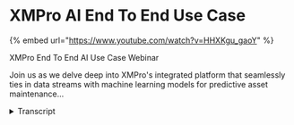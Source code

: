 # XMPro AI End To End Use Case
{% embed url="https://www.youtube.com/watch?v=HHXKgu_gaoY" %}



XMPro End To End AI Use Case Webinar

Join us as we delve deep into XMPro's integrated platform that seamlessly ties in data streams with machine learning models for predictive asset maintenance...
<details>
<summary>Transcript</summary>XMPro End To End AI Use Case Webinar

Join us as we delve deep into XMPro's integrated platform that seamlessly ties in data streams with machine learning models for predictive asset maintenance...
hello everyone welcome to this webinar

on an end-to-end Solution by example my

name is John Van hedden I'm part of the

Strategic Solutions team as an engineer

so today we'll be talking around the

exam Pro AI part of our four pillars of

X and Pro

uh that's this guy right here

and it is a distributed intelligence

that is achieved through AI engineering

where people and Technology meet to

innovate execute and augment with AI

uh so I'll just note as well we are

currently in our XM Pro notebook here so

it is part of our suite of applications

that's this guy here

and we'll step into our end-to-end

solution example

so going through this end-to-end

solution we will Define over the pro go

through the problem definition

look at some of the related data the

characteristics of that data visualize

the data identify what is um

the suit more suitable machine learning

models that we might use develop these

models all within the notebook

and then we'll step into the deployment

of uh sending these models to our data

streams

running live data through them

getting some results

pushing that up to applications to

recommendations and also touch on how to

manage your models

so looking at the problem definition for

this example

we have a subject matter expert that has

multiple pumps in remote areas

this subject matter expert wants to

analyze some sensor data and we actually

have a lot of sense of data I think

plus 50 50 plus sensors and the goal for

this subject matter expert is to be able

to identify which pumps are likely to

fail and estimate their remaining use of

life

the key for this subject matter expert

is to be able to create prioritize and

create a maintenance schedule

ultimately reducing the optimal downtime

as the key Focus

so

breaking this up into the components we

can see that we have a need for a

classification model for being able to

identify pumps that are likely to fail

and a regression model for the

estimating riding use of life and we'll

be stepping through that part

um at first through our uh stepping

through data analysis first to get to

those two models

so the Crux of this problem is that we

need the right people at the right place

at the right time

the data analysis part

utilizes our data streams to bring in

our data and our example notebook to do

the analysis so this is a Jupiter

notebook style notebook so it's very

familiar to data scientists and

Engineers who commonly use this platform

so stepping into the data analysis we'll

be loading in our data so this data is

coming from our data streams so

if I click into this guide here

where we have a listener so we have a

set of a whole bunch of listeners in our

toolbox this is

XM Pros set you can also build your own

through our extended school library

so you can bring in any types of

live data like mgtt your OPC UA

Etc we can then filter some invalid data

points out so if your sensors go offline

we might not want to bring that into our

model and we can choose to write this to

a set of

action agents is what we call them a set

of data storages so we also have a wide

array of choices here

in this example we'll be choosing just

to write it to CSV and pull it into our

notebook

put the data now in our notebook we can

go through

extensive or basic in this example basic

analysis looking at some of the

characteristics looking at the the top

top 10 rows of data summarizing our data

and

something to note about this data as

well is from our maintenance system

we've now labeled this data with our

machine status so we can see that

there's a there's three states normal

broken issue so ideally we want to

identify these issue States for our

classification model

yeah

the next step is to visualize our data

get a good idea of

how our data relates to each other since

we have a lot of sensors we're going to

push our data to a principal component

analysis space that brings it down to

two dimensions that's a different

transformation of the data for us to

visualize and identify clusters for our

classification

so here is the code for for visualizing

the data so there's just a contour plot

with the principle component space and

here's our results so we've got a nice

interactive uh

plots here I've got a console plot on

the right side and and a

density Contour on the on the left side

and if we actually just pull away all

our normal points we can see there's a

nice clustering of our issue

issue States and where we find our

machine breaks down

so we can see that there's significant

groupings for the issue States closely

related to the broken States and this is

a nice indication for us that this could

be suitable for our classification of

course we can go a lot deeper into this

and um

look look at a deeper analysis and

Transformations on this data but this is

just a simple example

um

please also take note that this type of

data that works really well is not it's

not always viable it depends on the data

characteristics and how we transform the

data how we clean the data how we bring

uh do feature engineering Etc

so now that we've had a nice idea look

at our data we've got a good idea of

what we're working with we're jumping

into our development of our two models

so this will be achieved through our

data streams so this is where we keep

bringing in that data and our notebook

that we're in currently

so the first step classification

classification of the at-risk pumps

choosing a model that's uh up to you so

I'm choosing a random Forest classifier

typically someone might start off with

something that's that's very basic or

use an automl library is optimized your

model selection and the hyper parameter

tuning it gives you a good starting

block so this one will just be a vanilla

random Forest classifier nothing too

special in the hyper parameters just

something that gets us nice basic clean

results

so

this is the code that does the

classification we do a test train split

for for our data that we've now pulled

out of we're using our data data streams

into that CSV

and we run this classification model and

we look at some of the evaluation

metrics and we can see it's actually got

a very very nice score broken it doesn't

have uh there's not many cases we've got

heavy class in Balance there and we're

not too wide we are we would like to

know that there's a good distinction

between our issue cases and normal so

this gives us great results for for that

in the accounting that this model will

do a good job at classifying our at-risk

pumps

so once we've created these models we

can now save the model files and use

them into our data streams which I'll

show ahead on the deployment stage

so this is our classification model we

can now jump into our regression model

so we've now taken our data

and creating these two models uh to

bring into our example application

Fuller regression model what I've done

here is I've just uh in this first block

uh

created a calculation to identify the

number of hours until the next broken

time

and in the second part similar to the

first I've chosen just a gradient

boosting regressor just a Model A very

basic I have a testing train split and

I've run this and it got some evaluation

metrics at the end here again very nice

scores on on for this data set so we can

see that there are squared score is is

above 0.9 which is very a very good

indication so we can see this will give

us a nice uh prediction for the

remaining use of life

once again you save these model files

you know just recap on that one

so for the deployment stage we now have

our models and

we will want our subject matter expert

to be able to interact with these models

so I'll click through here

um

sorry where this slide

so this is what we have at the moment so

we have our two models and we've brought

that in from our data

now we want to be able to apply live

data to these models and surface this to

a interface that our subject matter

expert can open up on is a laptop

wherever he's at

DLC

um so looking at the problem definition

we've got our models but we would now

like to create the maintenance schedule

and start getting value out of these

models

your deployment options are wide and uh

there are many options available through

XM Pro

there might be various reasons why you

might need Edge for for computational

Speed or security cloud or a hybrid and

we've got a range of methods to to apply

these models and um

and so as our entire set of data streams

can be configured

through through these options

so taking our models we will now put

them into our data stream

and we're actually going to model change

these models until you save on some

computational power if needed apply live

data to them

and this live data will then

um the results from this live data will

now go into our recommendation engine

and also surface into our application uh

giving us insights and and of for event

intelligence

so I will just open up our data streams

and recommendations

and applications just to show how the

three

um

gel into each other

so in our data stream

this is where we now we are now applying

our two models so we're using the python

agent here and

we've got our model scripts in there

and we can point this to any python

instance we like so if we want to go

execute this on the GPU we can set that

up

and

this is the other model there

so how this data stream works is we

bring in our live data

we prepare our Json package it goes into

our first at-risk pump classifier this

will give us a true or a sorry a normal

or issue classification so I'm just

looking at the live viewer here this is

just primarily used for for visualizing

what's going on here it's not our main

point of

of analysis

just to get the the flows working so

this data is coming through we'll be

waiting for a data set to come through

now so we can see we've got some some

data come in

uh we've got a range of sensor values

and it's gone into our model and we've

got a normal result so

at this point here

the normal result gets filtered out and

that's the end of that

um

of that

set of data

the model the the data points that

identified as a fault or their sort of

issue they go into our prediction

remaining use of Life model this will

now on that app on that pump give us our

remaining use of life

we extract our asset name and then we

broadcast this to our recommendations

and our application our recommendations

so that we can write some rules for um

for some events intelligence alerts and

our applications so that we can

visualize the type of data that's coming

through

here's our recommendations so

this is a recommendation rule I've set

up called pump at risk

I've added one rule here for the

remaining use of life

and in my alert headline I can

um

push live data into this alert headline

so from a glance you can see how many

hours it has left

uh I've created a set of

um

alert description so this rule is around

if I have a pump that has a remaining

use of Life less than 100 hours so these

are the ones that maybe I have a couple

of pumps that have a certain level of

urgency but these ones are imminent

failure critical risk

so I've set this as a high ranking and

the rule said for this recommendation is

when this remaining use of life is less

than a hundred

I can now add additional triage

instructions and information around this

recommendation and I'll show you how the

this configuration surfaces in the

application as well

so clicking into application what we

have here is we've got an interactive

map on the left hand side here

a list of our Assets in a table and

these recommendation rules that have

come up from our recommendation we've

set up so also note here that we can

we can set up

notifications for this recommendation as

well for more uh specific

uh urgent for more urgent action so we

can set this up as

soon as the basic name

and we can

send this out to the email or SMS

coming back to application so here we

have our list of pumps so this data is

getting fed live from our data stream

and we can see here we've got a remote

location very remote uh potentially

requires a helicopter for this type of

servicing and we can identify just

visually our issue pumps and how many

how the remaining use of Life on them

so I can now zoom in here and just uh

this by visual inspections can start

doing my scheduling and mapping out

there so looking at the recommendations

that I get for these at-risk files

I can now click into a recommendation

so this is the recommendation we set up

in the previous configuration

and I can look at some of the the event

data coming through so I can see okay

I've got 94 hours left on this guy this

is a critical one

um I can start writing notes on on this

pump and

uh submitting work requests

my maintenance crew can now go to this

pump

follow some triage instructions

uh looking at how to diagnose this pump

and how what is the best course of

action

we can build a discussion around this

pump uh look at a timeline of

what has been done to this

recommendation

look through some analytics for this

specific recommendation so if we see

this pump continually it has a low

remaining use of Life there may be a

persistent issue there

after we've resolved our issue we've

done our diagonal

excuse me

um

analysis on the diagnosis on the pump

and we've amended an issue or identified

the issue we can come down to the bottom

here

and we can either mark this uh pump as

resolved or mark it as a false positive

and this can then come back into our

data set and for a refraining and

refining our models

so that's a very nice feature there

so from point of view from our subject

matter expert

we want to open up our laptop in the

morning after our of our coffee or tea

and we come to this map here

and now we can have a look in look at

our pumps set up our scheduling

and this might be manual for this first

instance and I'll show you just in a

second how we can bring optimization

into this and we can keep iterating on

this application as as our as our models

become more refined and advanced so just

going into the edit mode for this

application we see we've got a range

similar to our data streams we also have

a toolbox for our visualization elements

so I can bring in something like a

calendar

rearrange and adjust my layout as well

as additionally creating template pages

and additional pages that I can drill

down into so I can dive into specific

assets

I'll just cancel that one

fantastic so this is uh what I've shown

here so we've got our two models from

before we've brought them into our data

stream here

and um we're we're pushing that data

through we've got our chained models so

that only the at-risk pumps go through

for prediction or remaining use of life

and we surface this all the way to our

application uh let's start up again

our application here where we also have

alerts set up for remaining use of Life

less than 100 hours for our more

critical events

so on top of this now I can bring in a

scheduling model similar to my machine

learning models I can go and bring in

any type of Library I I require to set

up the scheduling optimization problem

I can go through with real data I can

store some real data look at some of my

maybe I've gone and created a few manual

scheduling

sheets I bring all that in I can analyze

it I can bring it into this and compare

it with this algorithm see if I get any

get a performance boost

and uh so so this is the process of

going through developing this or tools

model

uh it's just a constraint solver

and at the end I get some results out

for okay if I need to travel to my six

most critical pumps this would be my

um optimal route and it gives me a

distance metric for for this so in in a

similar fashion as what I've brought in

my machine learning models I can now

bring in that model through through a

python agent as an example that's very

as aforementioned there's a few

different options you can choose I might

bring that in here

and then from my list of pumps

I can tie that in and then from there on

out I can take that schedule and present

it boil it up here so I've got an

automated schedule that reacts to live

data so every time I get a new live data

point in and I might set it up to wait

for every every hour before running uh

my scheduling model

but I've got an hourly updated live

scheduling that I can access by just

opening my laptop

so the last Point here on the end

into in use cases the management so

now that I've

gone through and I've developed my

machine learning models and the benefit

the beauty of of using these notebooks

and and getting your data in with XM the

data streams is that I can iterate

quickly on these models I can get

results quickly I've got graphical

interface files I don't have to do

mappings to to extensive mappings to get

a point solution uh visible on a page

and usable

um I can iterate quickly on these on

these models and then I step into my

refinement process and this performance

process can can lead to very complex

models so that may be in my optimization

model or my two machine learning models

and this is where management comes in to

to look at some of the uh sorry about

slides kicking up

to look at some

some management options like a model

registry so some benefits getting in

some metadata of the models the lineage

versions I can put models into

production uh I can I can iterate on

these models add annotations and all

this type this type of um

extra information about the model that's

not just a set of a file with weighted

values in there so if I go back to my

data Stream So an option of of this is

ml flow

we've got a right a wide range and

there's a set of options you can choose

so the example there would be that

I have my model repository sitting here

in place of where I've execute my model

here I can select my model so I might

have version 10 running and I push my

live data through and I get it all

surfaced up to here and I've got a team

working hard in the in the basement and

they're working on the next the greatest

best model with some brand new data and

they've upgraded this to version three I

can click into this save it to version

three and it automatically comes into

this through this data stream

so this is the end-to-end solution for

this specific example where we've

defined our problem

we've identified what kind of models are

required what kind of actions would the

subject matter expert

how they would interact with this

application

we've looked at our data this has come

from our data streams so we've got live

data we've stored it's in some storage

and we've then looked at the

characteristics of this data we've

transformed it into into a different

space the PCA space and visualized it in

a 2d way so we can identify those

clusters

we've then stepped into our development

so that's looking at developing our two

machine learning models looking at their

results the metrics that come from them

and getting an idea of whether they're

suitable for the task and it it will be

dependent on your task if you have

something that's more at risk something

with the that it may have a lot of false

positives may not be well made good so

we do all these kind of decisions here

at this stage there and then we step

into our deployment of how do we get

this into the streams where do we want

this to run what kind of security do we

need do we

do we need this at the edge is it highly

computational those types of questions

then we look at

taking our resulting models getting into

a management system and continually

iterating back on so once we've got to

end of one stage we've got some good

results we might have a bit of feedback

from our subject matter expert that will

tell us this is not quite how this works

this model gives us too many false

positives

Etc

we go through we redefine our problem

um well we enhance our problem we bring

in some new data might need to bring in

some more

different variables that will account

for some variants in our in our

resulting data

um go through the development we might

use Auto ml we might actually now hyper

parameters the data might change so

there's a there's a set of different uh

there there's a lot of variance through

this process and that's why it makes it

such a benefit to have a fast iterative

process through these Excel Pro

notebooks and

and we stepped through all the way

again back to deploying these models

getting them through building up our

application

uh creating maybe potentially some drill

Downs where we get to the pump level and

we might look at the the pump data

visualizing that directly at the pump

from this um

interface and we can even step this

further back into looking at maybe I

have for each state I've got a set of

pumps and I want to look at the set of

pumps for those States

and I can allocate a person to to look

at a unique page that's focused purely

on in territory for example

okay thanks very much Sean um we've just

got a few questions that have popped in

during the session

um so the first one is why and when

would you use the python agent rather

than Jupiter notebook

yes so the

um

so the python agent would be if you have

a pre-existing solution or you have a

very simple type of

a script that needs to be needs to run

or maybe a library that just takes in

data uh your notebooks is is a lot

around investigating uh visualizing uh

all on a common common platform that

that everyone on your team has the

um the same set of libraries you can

share the notebooks so this is a

collaborative type

process here

um so that yeah that would be the reason

why

where so so the results from from this

notebook investigation it ends up being

a python script that you bring into this

to this agent here

awesome and just one other one I've got

time for one more question does it

support decoupling of development

platform versus deployment platform to

be different providers for example if

deployment is on AWS slash Azure while

development is on X and pro platform

yes yes so they um so it would

um it depends on

um what the setup is but that's uh

if sorry can I get that the last part of

that question against you yeah so

um can you just support decoupling of

development platform versus deployment

platform so can it be on different

providers for example deployment is on

AWS and development is on XM Pro

yes that's right yes yes so you you can

go into you can go and deploy uh sorry

develop your models uh anywhere and uh

you through our extensible library you

can also build agents to even interact

with those um

deployment points depending on if if

they can actually serve models for

example

um but that's uh that's 100 viable to to

go and create and develop somewhere else

and bring it into our data streams um

separately

excellent um okay well with that's all

the time we have for questions today um

thanks very much Sean and thanks

everyone for joining us today uh if

you're looking for more information you

can contact Sean or our team directly

and we'll send out the recording of this

this session shortly

um join us next month as we share how to

accelerate your digital twin use cases

with our blueprint accelerators and

patterns repository and you can register

um via these links in the chat box

um here and we look forward to seeing

you all next month thanks very much

everyone

thank you everyone

foreign
</details>